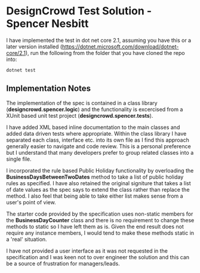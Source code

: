 # DesignCrowd Test Solution - Spencer Nesbitt
I have implemented the test in dot net core 2.1, assuming you have this or a later version installed (https://dotnet.microsoft.com/download/dotnet-core/2.1), run the following from the folder that you have cloned the repo into:

`dotnet test`

## Implementation Notes
The implementation of the spec is contained in a class library (**designcrowd.spencer.logic**) and the functionality is excercised from a XUnit based unit test project (**designcrowd.spencer.tests**).

I have added XML based inline documentation to the main classes and added data driven tests where appropriate. Within the class library I have separated each class, interface etc. into its own file as I find this approach generally easier to navigate and code review. This is a personal preference but I understand that many developers prefer to group related classes into a single file.

I incorporated the rule based Public Holiday functionality by overloading the **BusinessDaysBetweenTwoDates** method to take a list of public holiday rules as specified. I have also retained the original signiture that takes a list of date values as the spec says to extend the class rather than replace the method. I also feel that being able to take either list makes sense from a user's point of view. 

The starter code provided by the specification uses non-static members for the **BusinessDayCounter** class and there is no requirement to change these methods to static so I have left them as is. Given the end result does not require any instance members, I would tend to make these methods static in a 'real' situation.

I have not provided a user interface as it was not requested in the specification and I was keen not to over engineer the solution and this can be a source of frustration for managers/leads. 